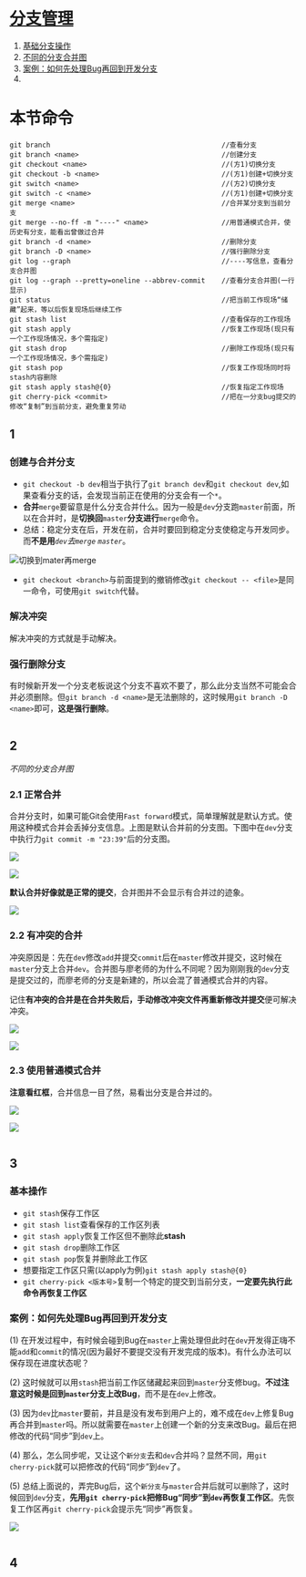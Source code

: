 # [分支管理](./branch_manage.md)
1. [基础分支操作](#1)
2. [不同的分支合并图](#2)
3. [案例：如何先处理Bug再回到开发分支](#3)
4. [](#4)  

# 本节命令

```
git branch											//查看分支
git branch <name>									//创建分支
git checkout <name>									//(方1)切换分支
git checkout -b <name>								//(方1)创建+切换分支
git switch <name>									//(方2)切换分支
git switch -c <name>								//(方1)创建+切换分支
git merge <name>									//合并某分支到当前分支
git merge --no-ff -m "----" <name>					//用普通模式合并，使历史有分支，能看出曾做过合并
git branch -d <name>								//删除分支
git branch -D <name>								//强行删除分支
git log --graph										//----写信息，查看分支合并图
git log --graph --pretty=oneline --abbrev-commit	//查看分支合并图(一行显示)
git status											//把当前工作现场“储藏”起来，等以后恢复现场后继续工作
git stash list										//查看保存的工作现场
git stash apply										//恢复工作现场(现只有一个工作现场情况，多个需指定)
git stash drop										//删除工作现场(现只有一个工作现场情况，多个需指定)
git stash pop										//恢复工作现场同时将stash内容删除
git stash apply stash@{0}							//恢复指定工作现场
git cherry-pick <commit>							//把在一分支bug提交的修改“复制”到当前分支，避免重复劳动
```



## 1

### 创建与合并分支

- ```git checkout -b dev```相当于执行了```git branch dev```和```git checkout dev```,如果查看分支的话，会发现当前正在使用的分支会有一个```*```。
- **合并**```merge```要留意是什么分支合并什么。因为一般是```dev```分支跑```master```前面，所以在合并时，是**切换回**```master```**分支进行**```merge```命令。
- 总结：稳定分支在后，开发在前，合并时要回到稳定分支使稳定与开发同步。而**不是用**_```dev```去```merge``` ```master```_。

![](img/merge.jpg "切换到mater再merge")

- ```git checkout <branch>```与前面提到的撤销修改```git checkout -- <file>```是同一命令，可使用```git switch```代替。

### 解决冲突

解决冲突的方式就是手动解决。

### 强行删除分支

有时候新开发一个分支老板说这个分支不喜欢不要了，那么此分支当然不可能会合并必须删除。但```git branch -d <name>```是无法删除的，这时候用```git branch -D <name>```即可，**这是强行删除**。

```
```
## 2

_不同的分支合并图_

### 2.1 正常合并

合并分支时，如果可能Git会使用```Fast forward```模式，简单理解就是默认方式。使用这种模式合并会丢掉分支信息。上图是默认合并前的分支图。下图中在```dev```分支中执行力``` git commit -m "23:39" ```后的分支图。

![](img/merge_pic1.PNG)

![](img/merge_log1_1.PNG)

**默认合并好像就是正常的提交**，合并图并不会显示有合并过的迹象。

![](img/merge_log1_2.PNG )

### 2.2 有冲突的合并

冲突原因是：先在```dev```修改```add```并提交```commit```后在```master```修改并提交，这时候在```master```分支上合并```dev```。合并图与廖老师的为什么不同呢？因为刚刚我的```dev```分支是提交过的，而廖老师的分支是新建的，所以会混了普通模式合并的内容。

记住**有冲突的合并是在合并失败后，手动修改冲突文件再重新修改并提交**便可解决冲突。

![](img/merge_pic2.PNG)

![](img/merge_log2.PNG)

### 2.3 使用普通模式合并

**注意看红框**，合并信息一目了然，易看出分支是合并过的。

![](img/merge_pic3.PNG)

![](img/merge_log3.PNG)

```
```
## 3

### 基本操作

- ```git stash```保存工作区
- ```git stash list```查看保存的工作区列表
- ```git stash apply```恢复工作区但不删除此**stash**
- ```git stash drop```删除工作区
- ```git stash pop```恢复并删除此工作区
- 想要指定工作区只需(以apply为例)```git stash apply stash@{0}```
- ```git cherry-pick <版本号>```复制一个特定的提交到当前分支，**一定要先执行此命令再恢复工作区**

### 案例：如何先处理Bug再回到开发分支

(1) 在开发过程中，有时候会碰到Bug在```master```上需处理但此时在```dev```开发得正嗨不能```add```和```commit```的情况(因为最好不要提交没有开发完成的版本)。有什么办法可以保存现在进度状态呢？

(2) 这时候就可以用```stash```把当前工作区储藏起来回到```master```分支修bug。**不过注意这时候是回到```master```分支上改Bug**，而不是在```dev```上修改。

(3) 因为```dev```比```master```要前，并且是没有发布到用户上的，难不成在```dev```上修复Bug再合并到```master```吗。所以就需要在```master```上创建一个新的分支来改Bug。最后在把修改的代码“同步”到```dev```上。

(4) 那么，怎么同步呢，又让这个```新分支```去和```dev```合并吗？显然不同，用```git cherry-pick```就可以把修改的代码“同步”到```dev```了。

(5) 总结上面说的，弄完Bug后，这个```新分支```与```master```合并后就可以删除了，这时候回到```dev```分支，**先用```git cherry-pick```把修Bug“同步”到```dev```再恢复工作区**。先恢复工作区再```git cherry-pick```会提示先“同步”再恢复。

![](img/cherry_failed.PNG)

```
```
## 4
```
```
